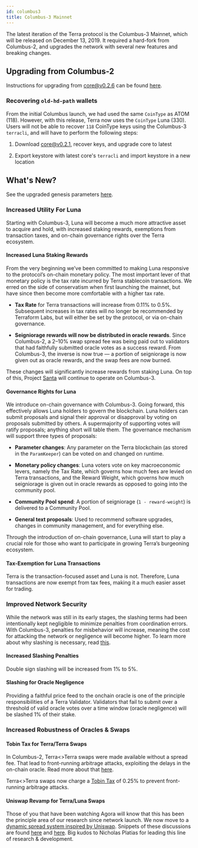 ```yaml
---
id: columbus3
title: Columbus-3 Mainnet
---
```


The latest iteration of the Terra protocol is the Columbus-3 Mainnet, which will be released on December 13, 2019. It required a hard-fork from Columbus-2, and upgrades the network with several new features and breaking changes.

## Upgrading from Columbus-2

Instructions for upgrading from core@v0.2.6 can be found [here](https://github.com/terra-project/launch/wiki/Columbus-3-Upgrade-Instructions).

### Recovering `old-hd-path` wallets

From the initial Columbus launch, we had used the same `CoinType` as ATOM (118). However, with this release, Terra now uses the `CoinType` Luna (330). Users will not be able to recover `118` CoinType keys using the Columbus-3 `terracli`, and will have to perform the following steps:

1. Download core@v0.2.1,  recover keys, and upgrade core to latest

2. Export keystore with latest core's `terracli` and import keystore in a new location

## What's New?

See the upgraded genesis parameters [here](https://github.com/terra-project/launch/tree/master/columbus-3).

### Increased Utility For Luna

Starting with Columbus-3, Luna will become a much more attractive asset to acquire and hold, with increased staking rewards, exemptions from transaction taxes, and on-chain governance rights over the Terra ecosystem.

#### Increased Luna Staking Rewards

From the very beginning we’ve been committed to making Luna responsive to the protocol’s on-chain monetary policy. The most important lever of that monetary policy is the tax rate incurred by Terra stablecoin transactions. We erred on the side of conservatism when first launching the mainnet, but have since then become more comfortable with a higher tax rate.

- **Tax Rate** for Terra transactions will increase from 0.11% to 0.5%. Subsequent increases in tax rates will no longer be recommended by Terraform Labs, but will either be set by the protocol, or via on-chain governance.

- **Seigniorage rewards will now be distributed in oracle rewards**. Since Columbus-2, a 2–10% swap spread fee was being paid out to validators that had faithfully submitted oracle votes as a success reward. From Columbus-3, the inverse is now true — a portion of seigniorage is now given out as oracle rewards, and the swap fees are now burned.


These changes will significantly increase rewards from staking Luna. On top of this, Project [Santa](https://github.com/terra-project/santa) will continue to operate on Columbus-3.

#### Governance Rights for Luna

We introduce on-chain governance with Columbus-3. Going forward, this effectively allows Luna holders to govern the blockchain. Luna holders can submit proposals and signal their approval or disapproval by voting on proposals submitted by others. A supermajority of supporting votes will ratify proposals; anything short will table them. The governance mechanism will support three types of proposals:

- **Parameter changes**: Any parameter on the Terra blockchain (as stored in the `ParamKeeper`) can be voted on and changed on runtime.

- **Monetary policy changes**: Luna voters vote on key macroeconomic levers, namely the Tax Rate, which governs how much fees are levied on Terra transactions, and the Reward Weight, which governs how much seigniorage is given out in oracle rewards as opposed to going into the community pool.

- **Community Pool spend**: A portion of seigniorage (`1 - reward-weight`) is delivered to a Community Pool.

- **General text proposals**: Used to recommend software upgrades, changes in community management, and for everything else.

Through the introduction of on-chain governance, Luna will start to play a crucial role for those who want to participate in growing Terra’s burgeoning ecosystem.

#### Tax-Exemption for Luna Transactions

Terra is the transaction-focused asset and Luna is not. Therefore, Luna transactions are now exempt from tax fees, making it a much easier asset for trading.

### Improved Network Security

While the network was still in its early stages, the slashing terms had been intentionally kept negligible to minimize penalties from coordination errors. With Columbus-3, penalties for misbehavior will increase, meaning the cost for attacking the network or negligence will become higher. To learn more about why slashing is necessary, read [this](https://medium.com/@VitalikButerin/minimal-slashing-conditions-20f0b500fc6c).

#### Increased Slashing Penalties

Double sign slashing will be increased from 1% to 5%.

#### Slashing for Oracle Negligence

Providing a faithful price feed to the onchain oracle is one of the principle responsibilities of a Terra Validator. Validators that fail to submit over a threshold of valid oracle votes over a time window (oracle negligence) will be slashed 1% of their stake.

### Increased Robustness of Oracles & Swaps

#### Tobin Tax for Terra/Terra Swaps

In Columbus-2, Terra<>Terra swaps were made available without a spread fee. That lead to front-running arbitrage attacks, exploiting the delays in the on-chain oracle. Read more about that [here](https://medium.com/terra-money/on-swap-fees-the-greedy-and-the-wise-b967f0c8914e).

Terra<>Terra swaps now charge a [Tobin Tax](https://en.wikipedia.org/wiki/Tobin_tax) of 0.25% to prevent front-running arbitrage attacks.

#### Uniswap Revamp for Terra/Luna Swaps

Those of you that have been watching Agora will know that this has been the principle area of our research since network launch. We now move to a [dynamic spread system inspired by Uniswap](https://github.com/terra-project/core/issues/226). Snippets of these discussions are found [here](https://medium.com/terra-money/survey-of-automated-market-making-algorithms-951f91ce727a) and [here](https://agora.terra.money/t/oracle-revamp-proposal-for-columbus-3/84/4). Big kudos to Nicholas Platias for leading this line of research & development.
